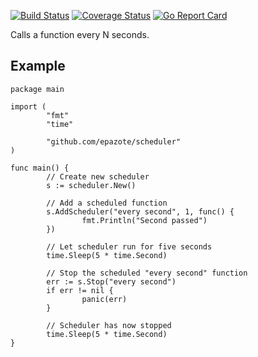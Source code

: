[![Build Status](https://travis-ci.org/epazote/scheduler.svg?branch=master)](https://travis-ci.org/epazote/scheduler)
[![Coverage Status](https://coveralls.io/repos/github/epazote/scheduler/badge.svg?branch=master)](https://coveralls.io/github/epazote/scheduler?branch=master)
[![Go Report Card](https://goreportcard.com/badge/github.com/epazote/scheduler)](https://goreportcard.com/report/github.com/epazote/scheduler)

Calls a function every N seconds.

Example
-------

```
package main

import (
        "fmt"
        "time"

        "github.com/epazote/scheduler"
)

func main() {
        // Create new scheduler
        s := scheduler.New()

        // Add a scheduled function
        s.AddScheduler("every second", 1, func() {
                fmt.Println("Second passed")
        })

        // Let scheduler run for five seconds
        time.Sleep(5 * time.Second)

        // Stop the scheduled "every second" function
        err := s.Stop("every second")
        if err != nil {
                panic(err)
        }

        // Scheduler has now stopped
        time.Sleep(5 * time.Second)
}
```

